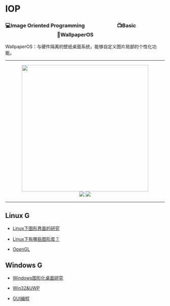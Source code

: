 # IOP
### 💻Image Oriented Programming  　　　　　　📺Basic  　　　　　　　　　　📱WallpaperOS

WallpaperOS：与硬件隔离的壁纸桌面系统，能够自定义图片局部的个性化功能。

------------

<div align="center">
    <img src="https://i.imgur.com/xG0AlXW.jpg" width="400px">
    <br>
    <a href="https://github.com/dncProject/IOP/edit/master/README.md"> <img src="https://img.shields.io/badge/>-group-4ab8a1.svg"></a> <a href="https://legacy.gitbook.com/book/cyc2018/interview-notebook/details"> <img src="https://img.shields.io/badge/_-gitbook-4ab8a1.svg"></a> 
</div>

-------------

## Linux G

- [Linux下图形界面的研究](https://github.com/dncProject/IOP/blob/master/Linuxg1.md)

- [Linux下有哪些图形库？](https://github.com/dncProject/IOP/blob/master/Linuxg2.md)

- [OpenGL](https://github.com/dncProject/IOP/blob/master/Linuxg3.md)

## Windows G

- [Windows图形化桌面研究](https://github.com/dncProject/IOP/blob/master/Windowsg1.md)

- [Win32&UWP](https://github.com/dncProject/IOP/blob/master/Windowsg2.md)

- [GUI编程](https://github.com/dncProject/IOP/blob/master/Windowsg3.md)
